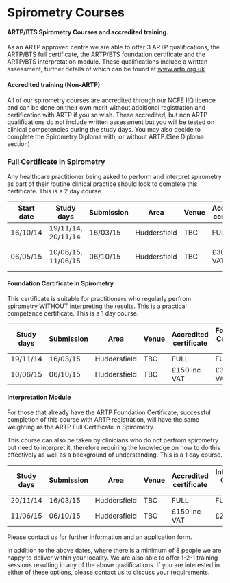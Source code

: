 # Spirometry Courses

#### ARTP/BTS Spirometry Courses and accredited training.

As an ARTP approved centre we are able to offer 3 ARTP qualifications, the ARTP/BTS full certificate, the ARTP/BTS foundation certificate and the ARTP/BTS interpretation module. These qualifications include a written assessment, further details of which can be found at www.artp.org.uk

#### Accredited training (Non-ARTP)

All of our spirometry courses are accredited through our NCFE IIQ licence and can be done on their own merit without additional registration and certification with ARTP if you so wish. These accredited, but non ARTP qualifications do not include written assessment but you will be tested on clinical competencies during the study days. You may also decide to complete the Spirometry Diploma with, or without ARTP.(See Diploma section)

### Full Certificate in Spirometry

Any healthcare practitioner being asked to perform and interpret spirometry as part of their routine clinical practice should look to complete this certificate. This is a 2 day course. 


| Start date | Study days         | Submission | Area          | Venue |Accredited certificate| ARTP         | ARTP + Diploma |                   
| -----------|--------------------|------------|---------------|-------|----------------------|--------------|--------------- |
| 16/10/14   | 19/11/14, 20/11/14 | 16/03/15   | Huddersfield  | TBC   | FULL                 |FULL          | FULL           |
| 06/05/15   | 10/06/15, 11/06/15 | 06/10/15   | Huddersfield  | TBC   | £300 inc VAT         |£550 inc VAT  | £700 inc VAT   |          

#### Foundation Certificate in Spirometry

This certificate is suitable for practitioners who regularly perfrom spirometry WITHOUT interpreting the results. This is a practical competence certificate. This is a 1 day course.


| Study days        | Submission | Area          | Venue | Accredited certificate| Foundation Certificate ARTP     |
|-------------------|------------|---------------|-------|-----------------------|---------------------------------|
| 19/11/14          | 16/03/15   | Huddersfield  | TBC   | FULL                  |FULL                             |
| 10/06/15          | 06/10/15   | Huddersfield  | TBC   | £150 inc VAT          |£380   inc VAT                   | 


#### Interpretation Module

For those that already have the ARTP Foundation Certificate, successful completion of this course with ARTP registration, will have the same weighting as the ARTP Full Certificate in Spirometry.

This course can also be taken by clinicians who do not perfrom spirometry but need to interpret it, therefore requiring the knowledge on how to do this effectively as well as a background of understanding. This is a 1 day course.


| Study days        | Submission | Area          | Venue | Accredited certificate    | Interpretation Certificate ARTP |
|-------------------|------------|---------------|-------|---------------------------|---------------------------------|
| 20/11/14          | 16/03/15   | Huddersfield  | TBC   | FULL                      |FULL                             |
| 11/06/15          | 06/10/15   | Huddersfield  | TBC   | £150 inc VAT              |£280 inc VAT                     | 

Please contact us for further information and an application form.

In addition to the above dates, where there is a minimum of 8 people we are happy to deliver within your locality. We are also able to offer 1-2-1 training sessions resulting in any of the above qualifications. If you are interested in either of these options, please contact us to discuss your requirements.
